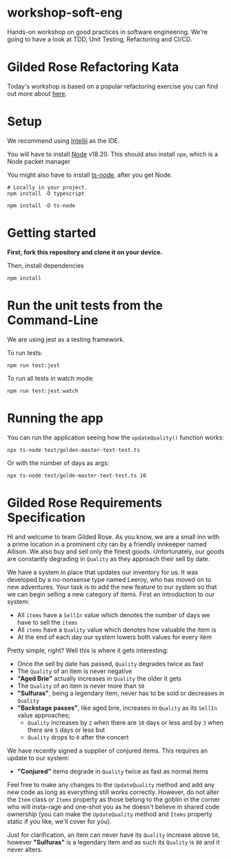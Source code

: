 # workshop-soft-eng

Hands-on workshop on good practices in software engineering. We're going to have a look at TDD, Unit Testing, Refactoring
and CI/CD.

# Gilded Rose Refactoring Kata

Today's workshop is based on a popular refactoring exercise you can find out more about [here](https://github.com/emilybache/GildedRose-Refactoring-Kata/tree/main).  

# Setup

We recommend using [Intellij](https://www.jetbrains.com/idea/download/) as the IDE.

You will have to install [Node](https://nodejs.org/en/download/package-manager) v18.20. This should also install `npm`,
which is a Node packet manager

You might also have to install [ts-node](https://www.npmjs.com/package/ts-node#installation), after you get Node.

```
# Locally in your project.
npm install -D typescript

npm install -D ts-node
```

# Getting started 

**First, fork this repository and clone it on your device.**

Then, install dependencies

```npm install```

# Run the unit tests from the Command-Line

We are using jest as a testing framework.

To run tests:

```npm run test:jest```

To run all tests in watch mode:

```npm run test:jest:watch```

# Running the app

You can run the application seeing how the `updateQuality()` function works:

```npx ts-node test/golden-master-text-test.ts```

Or with the number of days as args:

```npx ts-node test/golde-master-text-test.ts 10```

# Gilded Rose Requirements Specification

Hi and welcome to team Gilded Rose. As you know, we are a small inn with a prime location in a
prominent city ran by a friendly innkeeper named Allison. We also buy and sell only the finest goods.
Unfortunately, our goods are constantly degrading in `Quality` as they approach their sell by date.

We have a system in place that updates our inventory for us. It was developed by a no-nonsense type named
Leeroy, who has moved on to new adventures. Your task is to add the new feature to our system so that
we can begin selling a new category of items. First an introduction to our system:

- All `items` have a `SellIn` value which denotes the number of days we have to sell the `items`
- All `items` have a `Quality` value which denotes how valuable the item is
- At the end of each day our system lowers both values for every item

Pretty simple, right? Well this is where it gets interesting:

- Once the sell by date has passed, `Quality` degrades twice as fast
- The `Quality` of an item is never negative
- __"Aged Brie"__ actually increases in `Quality` the older it gets
- The `Quality` of an item is never more than `50`
- __"Sulfuras"__, being a legendary item, never has to be sold or decreases in `Quality`
- __"Backstage passes"__, like aged brie, increases in `Quality` as its `SellIn` value approaches;
  - `Quality` increases by `2` when there are `10` days or less and by `3` when there are `5` days or less but
  - `Quality` drops to `0` after the concert

We have recently signed a supplier of conjured items. This requires an update to our system:

- __"Conjured"__ items degrade in `Quality` twice as fast as normal items

Feel free to make any changes to the `UpdateQuality` method and add any new code as long as everything
still works correctly. However, do not alter the `Item` class or `Items` property as those belong to the
goblin in the corner who will insta-rage and one-shot you as he doesn't believe in shared code
ownership (you can make the `UpdateQuality` method and `Items` property static if you like, we'll cover
for you).

Just for clarification, an item can never have its `Quality` increase above `50`, however __"Sulfuras"__ is a
legendary item and as such its `Quality` is `80` and it never alters.
